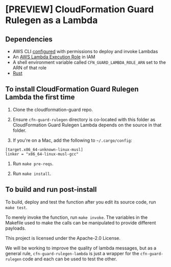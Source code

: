 # [PREVIEW] CloudFormation Guard Rulegen as a Lambda

## Dependencies
* AWS CLI [configured](https://docs.aws.amazon.com/cli/latest/userguide/cli-chap-configure.html) with permissions to deploy and invoke Lambdas
* An [AWS Lambda Execution Role](https://docs.aws.amazon.com/lambda/latest/dg/lambda-intro-execution-role.html) in IAM
* A shell environment variable called `CFN_GUARD_LAMBDA_ROLE_ARN` set to the ARN of that role
* [Rust](https://rustup.rs/)

## To install CloudFormation Guard Rulegen Lambda the first time

1. Clone the cloudformation-guard repo.

1. Ensure `cfn-guard-rulegen` directory is co-located with this folder as CloudFormation Guard Rulegen Lambda depends on the source in that folder.

1.  If you're on a Mac, add the following to `~/.cargo/config`:

```
[target.x86_64-unknown-linux-musl]
linker = "x86_64-linux-musl-gcc"
```

1. Run `make pre-reqs`.

1. Run `make install`.

## To build and run post-install

To build, deploy and test the function after you edit its source code, run `make test`.

To merely invoke the function, run `make invoke`.  The variables in the Makefile used to make the calls can be manipulated to provide different payloads.


This project is licensed under the Apache-2.0 License.

We will be working to improve the quality of lambda messages, but as a general rule, `cfn-guard-rulegen-lambda` is just a wrapper for the `cfn-guard-rulegen` code and each can be used to test the other.
